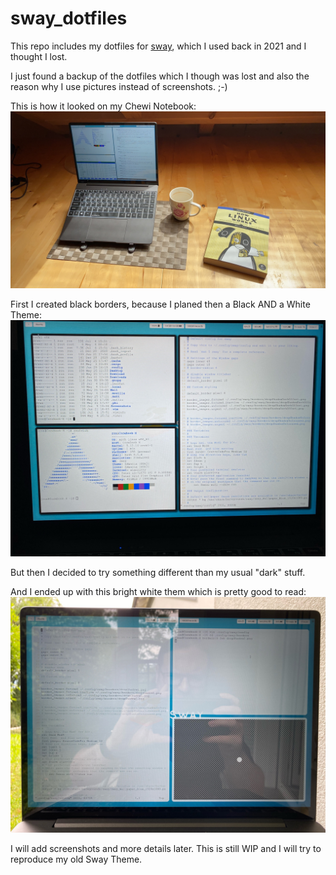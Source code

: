 # sway_dotfiles

This repo includes my dotfiles for [sway](https://github.com/swaywm/sway), which I used back in 2021 and I thought I lost.

I just found a backup of the dotfiles which I though was lost and also the reason why I use pictures instead of screenshots. ;-)


This is how it looked on my Chewi Notebook:
![alt text](https://github.com/Morriarthy/sway_dotfiles/blob/452740578cf276ccb30d5368420a1525caeb04d2/screenshot/IMG_0744.JPG
"Picture of my Chewi Infinitybook-X running sway")

First I created black borders, because I planed then a Black AND a White Theme:
![alt text](https://github.com/Morriarthy/sway_dotfiles/blob/452740578cf276ccb30d5368420a1525caeb04d2/screenshot/IMG_0001.JPG
"Picture of Sway still with the black border which was my 1st try.")

But then I decided to try something different than my usual "dark" stuff.

And I ended up with this bright white them which is pretty good to read:
![alt text](https://github.com/Morriarthy/sway_dotfiles/blob/452740578cf276ccb30d5368420a1525caeb04d2/screenshot/IMG_0002.JPG
"Picture of Sway with the rounded white border.")

I will add screenshots and more details later.
This is still WIP and I will try to reproduce my old Sway Theme.
